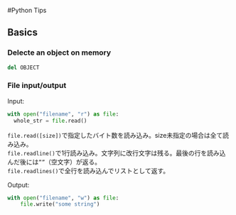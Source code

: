 #Python Tips

## Basics

### Delecte an object on memory
```python
del OBJECT
```

### File input/output
Input:
```python
with open("filename", "r") as file:
  whole_str = file.read()
```
`file.read([size])`で指定したバイト数を読み込み。size未指定の場合は全て読み込み。  
`file.readline()`で1行読み込み。文字列に改行文字は残る。最後の行を読み込んだ後には`””`（空文字）が返る。  
`file.readlines()`で全行を読み込んでリストとして返す。  

Output:
```python
with open("filename", "w") as file:
    file.write("some string")
```
